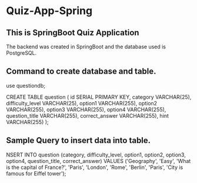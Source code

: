 # Quiz-App-Spring
## This is SpringBoot Quiz Application 

The backend was created in SpringBoot and the database used is PostgreSQL.

## Command to create database and table.
use questiondb;

CREATE TABLE question (
    id SERIAL PRIMARY KEY,
    category VARCHAR(25),
    difficulty_level VARCHAR(25),
    option1 VARCHAR(255),
    option2 VARCHAR(255),
    option3 VARCHAR(255),
    option4 VARCHAR(255),
    question_title VARCHAR(255),
    correct_answer VARCHAR(255),
    hint VARCHAR(255)
);

## Sample Query to insert data into table.
NSERT INTO question (category, difficulty_level, option1, option2, option3, option4, question_title, correct_answer)
VALUES ('Geography', 'Easy', 'What is the capital of France?', 'Paris', 'London', 'Rome', 'Berlin', 'Paris', 'City is famous for Eiffel tower');


